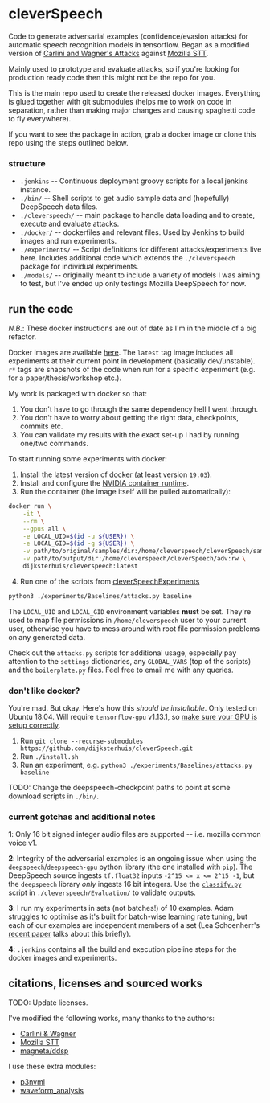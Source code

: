 # cleverSpeech

Code to generate adversarial examples (confidence/evasion attacks) for automatic speech recognition
models in tensorflow. Began as a modified version of [Carlini and Wagner's Attacks][0] against
[Mozilla STT][1].

Mainly used to prototype and evaluate attacks, so if you're looking for production ready code then
this might not be the repo for you.

This is the main repo used to create the released docker images. Everything is glued together with
git submodules (helps me to work on code in separation, rather than making major changes and causing
spaghetti code to fly everywhere).

If you want to see the package in action, grab a docker image or clone this repo using the steps
outlined below.

### structure

- `.jenkins` -- Continuous deployment groovy scripts for a local jenkins instance.
- `./bin/` -- Shell scripts to get audio sample data and (hopefully) DeepSpeech data files.
- `./cleverspeech/` -- main package to handle data loading and to create, execute and evaluate attacks.
- `./docker/` -- dockerfiles and relevant files. Used by Jenkins to build images and run experiments.
- `./experiments/` -- Script definitions for different attacks/experiments live here. Includes
additional code which extends the `./cleverspeech` package for individual experiments.
- `./models/` -- originally meant to include a variety of models I was aiming to test, but I've
ended up only testings Mozilla DeepSpeech for now.


## run the code

*N.B.*: These docker instructions are out of date as I'm in the middle of a big refactor.

Docker images are available [here](https://hub.docker.com/u/dijksterhuis/cleverspeech). The `latest`
tag image includes all experiments at their current point in development (basically dev/unstable).
`r*` tags are snapshots of the code when run for a specific experiment (e.g. for a
paper/thesis/workshop etc.).

My work is packaged with docker so that:
1. You don't have to go through the same dependency hell I went through.
2. You don't have to worry about getting the right data, checkpoints, commits etc.
3. You can validate my results with the exact set-up I had by running one/two commands.

To start running some experiments with docker:

1. Install the latest version of [docker][10] (at least version `19.03`).
2. Install and configure the [NVIDIA container runtime][8].
3. Run the container (the image itself will be pulled automatically):
```bash
docker run \
    -it \
    --rm \
    --gpus all \
    -e LOCAL_UID=$(id -u ${USER}) \
    -e LOCAL_GID=$(id -g ${USER}) \
    -v path/to/original/samples/dir:/home/cleverspeech/cleverSpeech/samples:ro \
    -v path/to/output/dir:/home/cleverspeech/cleverSpeech/adv:rw \
    dijksterhuis/cleverspeech:latest
```
4. Run one of the scripts from [cleverSpeechExperiments](https://github.com/dijksterhuis/cleverSpeechExperiments)
```bash
python3 ./experiments/Baselines/attacks.py baseline
```

The `LOCAL_UID` and `LOCAL_GID` environment variables **must** be set. They're used to map file
permissions in `/home/cleverspeech` user to your current user, otherwise you have to mess around
with root file permission problems on any generated data.

Check out the `attacks.py` scripts for additional usage, especially pay attention to the `settings`
dictionaries, any `GLOBAL_VARS` (top of the scripts) and the `boilerplate.py` files. Feel free to
email me with any queries.

### don't like docker?

You're mad. But okay. Here's how this _should be installable_. Only tested on Ubuntu 18.04. Will
require `tensorflow-gpu` v1.13.1, so [make sure your GPU is setup
correctly](https://www.tensorflow.org/install/gpu#older_versions_of_tensorflow).

1. Run `git clone --recurse-submodules https://github.com/dijksterhuis/cleverSpeech.git`
2. Run `./install.sh`
3. Run an experiment, e.g. `python3 ./experiments/Baselines/attacks.py baseline`

TODO: Change the deepspeech-checkpoint paths to point at some download scripts in `./bin/`.

### current gotchas and additional notes

**1**: Only 16 bit signed integer audio files are supported -- i.e. mozilla common voice v1.

**2**: Integrity of the adversarial examples is an ongoing issue when using the
`deepspeech`/`deepspeech-gpu` python library (the one installed with `pip`). The DeepSpeech source
ingests `tf.float32` inputs `-2^15 <= x <= 2^15 -1`, but the `deepspeech` library _only_ ingests 16
bit integers. Use the [`classify.py` script](cleverspeech/Evaluation/classify.py) in
`./cleverspeech/Evaluation/` to validate outputs.

**3**: I run my experiments in sets (not batches!) of 10 examples. Adam struggles to optimise
as it's built for batch-wise learning rate tuning, but each of our examples are independent members
of a set (Lea Schoenherr's [recent paper][12] talks about this briefly).

**4**: `.jenkins` contains all the build and execution pipeline steps for the docker images and
experiments.



## citations, licenses and sourced works

TODO: Update licenses.

I've modified the following works, many thanks to the authors:
- [Carlini & Wagner][0]
- [Mozilla STT][1]
- [magneta/ddsp][4]

I use these extra modules:
- [p3nvml](https://github.com/fbcotter/py3nvml)
- [waveform_analysis](https://github.com/endolith/waveform_analysis)


[0]: https://arxiv.org/abs/1801.01944
[1]: https://github.com/mozilla/STT
[2]: https://arxiv.org/abs/1608.04644
[3]: https://arxiv.org/abs/1712.03141
[4]: https://github.com/magenta/ddsp
[5]: https://arxiv.org/abs/1902.06705
[6]: https://hub.docker.com/r/dijksterhuis/cleverspeech
[7]: https://github.com/dijksterhuis/cleverSpeech/packages
[8]: https://github.com/NVIDIA/nvidia-container-runtime
[9]: https://whoami.dijksterhuis.co.uk
[10]: https://docker.com
[11]: https://github.com/dijksterhuis/cleverSpeech/packages/336838
[12]: https://arxiv.org/abs/2005.14611
